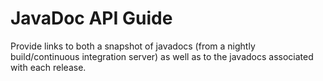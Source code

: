 # JavaDoc API Guide

Provide links to both a snapshot of javadocs (from a nightly build/continuous integration server) as well as to the javadocs associated with each release.

